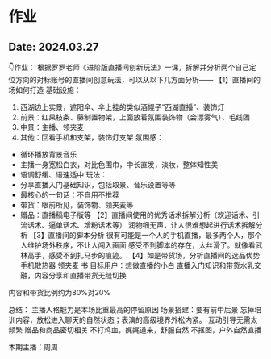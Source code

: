 # 作业
Date: 2024.03.27
---
👇作业：
根据罗罗老师《进阶版直播间创新玩法》一课，拆解并分析两个自己定位方向的对标账号的直播间创意玩法，可以从以下几方面分析——
【1】直播间的场如何打造
基础设施：
1. 西湖边上实景，遮阳伞、伞上挂的类似酒幌子“西湖直播”、装饰灯
2. 前景：红果枝条、藤制置物架，上面放着氛围装饰物（会漂雾气）、毛线团
3. 中景：主播、领夹麦
4. 其他：回看手机和支架，装饰灯支架
氛围感：
- 循环播放背景音乐
- 主播一身宽松白衣，对比色围巾，中长直发，淡妆，整体知性美
- 语调舒缓、语速适中
玩法：
- 分享直播入门基础知识，包括取景、音乐设置等等
- 最核心的一句话：不自用不推荐
- 带货：眼前所见，装饰物、领夹麦等
- 赠品：直播稿电子版等
【2】直播间使用的优秀话术拆解分析（欢迎话术、引流话术、逼单话术、增粉话术等）
润物细无声，让人很难想起进行话术拆解分析
【3】直播间的脚本分析
很有可能是一个人的手机直播，最多两个人，那个人维护场外秩序，不让人闯入画面
感受不到脚本的存在，太丝滑了。就像看武林高手，感受不到扎马步的痕迹。
【4】如是带货场，分析直播间的选品优势
手机散热器
领夹麦
书
目标用户：想做直播的小白
直播入门知识和带货水乳交融，内容分享和直播带货无缝切换

内容和带货比例约为80%对20%

总结：
主播人格魅力是本场比重最高的停留原因
场景搭建：要有前中后景
忘掉培训内容，放松进入聊天的自然状态；表演的高级境界外松内紧。
互动引导无需太频繁
赠品和商品密切相关
不打鸡血，娓娓道来，舒服自然
不抠图，户外自然直播

本期主播：周周
